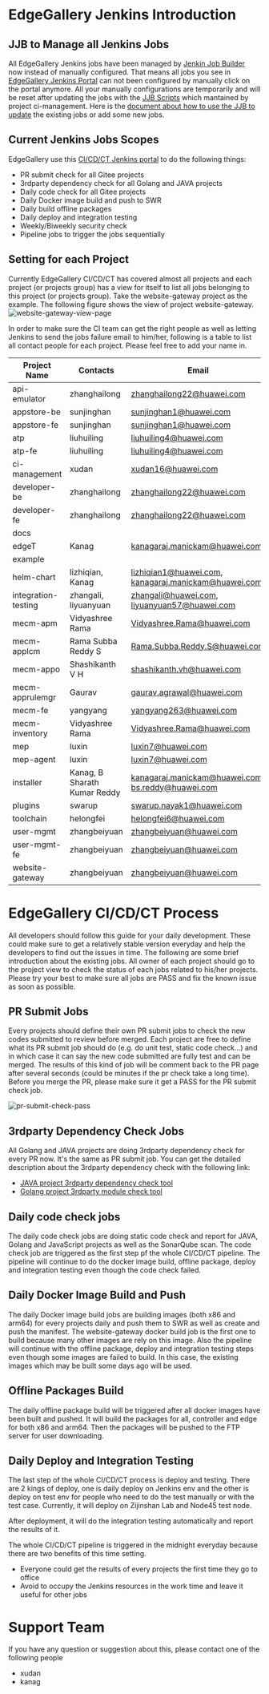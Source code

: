 # EdgeGallery Jenkins Introduction

## JJB to Manage all Jenkins Jobs

All EdgeGallery Jenkins jobs have been managed by [Jenkin Job Builder](https://docs.openstack.org/infra/jenkins-job-builder/)
now instead of manually configured. That means all jobs you see in [EdgeGallery Jenkins Portal](http://http://jenkins.edgegallery.org)
can not been configured by manually click on the portal anymore. All your manually configurations are temporarily and will be
reset after updating the jobs with the [JJB Scripts](https://gitee.com/edgegallery/ci-management/tree/master/jjb)
which mantained by project ci-management. Here is the [document about how to use the JJB to update](https://gitee.com/edgegallery/ci-management/blob/master/docs/jenkins_jobs_description.md) the existing jobs or add some new jobs.

## Current Jenkins Jobs Scopes

EdgeGallery use this [CI/CD/CT Jenkins portal](http://jenkins.edgegallery.org) to do the following things:
- PR submit check for all Gitee projects
- 3rdparty dependency check for all Golang and JAVA projects
- Daily code check for all Gitee projects
- Daily Docker image build and push to SWR
- Daily build offline packages
- Daily deploy and integration testing
- Weekly/Biweekly security check
- Pipeline jobs to trigger the jobs sequentially

## Setting for each Project

Currently EdgeGallery CI/CD/CT has covered almost all projects and each project (or projects group) has a view
for itself to list all jobs belonging to this project (or projects group). Take the website-gateway project as
the example. The following figure shows the view of project website-gateway.
![website-gateway-view-page](https://images.gitee.com/uploads/images/2020/1203/104137_b2a9ae00_7634758.png "project-view-overview.png")

In order to make sure the CI team can get the right people as well as letting Jenkins to send the jobs failure
email to him/her, following is a table to list all contact people for each project. Please feel free to add your name in.

| Project Name        | Contacts             | Email                    |
|---------------------|----------------------|--------------------------|
| api-emulator        | zhanghailong         | zhanghailong22@huawei.com|
| appstore-be         | sunjinghan           | sunjinghan1@huawei.com    |
| appstore-fe         | sunjinghan           | sunjinghan1@huawei.com    |
| atp                 | liuhuiling           | liuhuiling4@huawei.com   |
| atp-fe              | liuhuiling           | liuhuiling4@huawei.com   |
| ci-management       | xudan                | xudan16@huawei.com       |
| developer-be        | zhanghailong         | zhanghailong22@huawei.com|
| developer-fe        | zhanghailong         | zhanghailong22@huawei.com|
| docs                |                      |                          |
| edgeT               | Kanag                | kanagaraj.manickam@huawei.com|
| example             |                      |                          |
| helm-chart          | lizhiqian, Kanag     | lizhiqian1@huawei.com, kanagaraj.manickam@huawei.com|
| integration-testing | zhangali, liyuanyuan | zhangali@huawei.com,  liyuanyuan57@huawei.com|
| mecm-apm            | Vidyashree Rama      | Vidyashree.Rama@huawei.com|
| mecm-applcm         | Rama Subba Reddy S   | Rama.Subba.Reddy.S@huawei.com|
| mecm-appo           | Shashikanth V H      | shashikanth.vh@huawei.com|
| mecm-apprulemgr     | Gaurav               | gaurav.agrawal@huawei.com|
| mecm-fe             | yangyang             | yangyang263@huawei.com   |
| mecm-inventory      | Vidyashree Rama      | Vidyashree.Rama@huawei.com|
| mep                 | luxin                | luxin7@huawei.com        |
| mep-agent           | luxin                | luxin7@huawei.com        |
| installer           | Kanag, B Sharath Kumar Reddy| kanagaraj.manickam@huawei.com, bs.reddy@huawei.com|
| plugins             | swarup               | swarup.nayak1@huawei.com |
| toolchain           | helongfei            | helongfei6@huawei.com    |
| user-mgmt           | zhangbeiyuan         | zhangbeiyuan@huawei.com  |
| user-mgmt-fe        | zhangbeiyuan         | zhangbeiyuan@huawei.com  |
| website-gateway     | zhangbeiyuan         | zhangbeiyuan@huawei.com |

# EdgeGallery CI/CD/CT Process

All developers should follow this guide for your daily development. These could make sure to get a relatively
stable version everyday and help the developers to find out the issues in time. The following are some brief
introduction about the existing jobs. All owner of each project should go to the project view to check the
status of each jobs related to his/her projects. Please try your best to make sure all jobs are PASS and fix
the known issue as soon as possible.

## PR Submit Jobs

Every projects should define their own PR submit jobs to check the new codes submitted to review before merged.
Each project are free to define what its PR submit job should do (e.g. do unit test, static code check...) and
in which case it can say the new code submitted are fully test and can be merged. The results of this kind of
job will be comment back to the PR page after several seconds (could be minutes if the pr check take a long time).
Before you merge the PR, please make sure it get a PASS for the PR submit check job.

![pr-submit-check-pass](https://images.gitee.com/uploads/images/2020/1203/104226_c0bc5b74_7634758.png "pr-results-comment-back.png")

## 3rdparty Dependency Check Jobs

All Golang and JAVA projects are doing 3rdparty dependency check for every PR now. It's the same as PR submit job.
You can get the detailed description about the 3rdparty dependency check with the following link:
- [JAVA project 3rdparty dependency check tool](https://gitee.com/edgegallery/ci-management/blob/master/3rdparty-check/java/README.md)
- [Golang project 3rdparty module check tool](https://gitee.com/edgegallery/ci-management/blob/master/3rdparty-check/go/README.md)

## Daily code check jobs

The daily code check jobs are doing static code check and report for JAVA, Golang and JavaScript projects as well
as the SonarQube scan. The code check job are triggered as the first step pf the whole CI/CD/CT pipeline. The pipeline
will continue to do the docker image build, offline package, deploy and integration testing even though the code
check failed.

## Daily Docker Image Build and Push

The daily Docker image build jobs are building images (both x86 and arm64) for every projects daily and push them to
SWR as well as create and push the manifest. The website-gateway docker build job is the first one to build because many
other images are rely on this image. Also the pipeline will continue with the offline package, deploy and integration
testing steps even though some images are failed to build. In this case, the existing images which may be built some days
ago will be used.

## Offline Packages Build

The daily offline package build will be triggered after all docker images have been built and pushed. It will build
the packages for all, controller and edge for both x86 and arm64. Then the packages will be pushed to the FTP server
for user downloading.

## Daily Deploy and Integration Testing

The last step of the whole CI/CD/CT process is deploy and testing. There are 2 kings of deploy, one is daily deploy
on Jenkins env and the other is deploy on test env for people who need to do the test manually or with the test case.
Currently, it will deploy on Zijinshan Lab and Node45 test node.

After deployment, it will do the integration testing automatically and report the results of it.

The whole CI/CD/CT pipeline is triggered in the midnight everyday because there are two benefits of this time setting.
- Everyone could get the results of every projects the first time they go to office
- Avoid to occupy the Jenkins resources in the work time and leave it useful for other jobs

# Support Team

If you have any question or suggestion about this, please contact one of the following people
- xudan
- kanag
